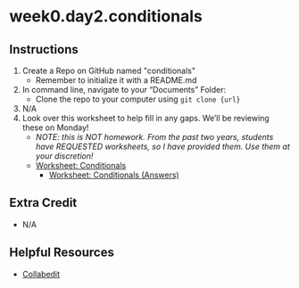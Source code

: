 # week0.day2.conditionals

## Instructions
1. Create a Repo on GitHub named "conditionals"
   - Remember to initialize it with a README.md
2. In command line, navigate to your “Documents” Folder:
   - Clone the repo to your computer using `git clone {url}`
3. N/A
4. Look over this worksheet to help fill in any gaps. We’ll be reviewing these on Monday!
   - *NOTE: this is NOT homework. From the past two years, students have REQUESTED worksheets, so I have provided them. Use them at your discretion!*
   - [Worksheet: Conditionals](https://docs.google.com/document/d/1garEwkWLY9SIpoYo4jHVAALHt5aglhEbKTO9sSWwlBY/edit?usp=sharing)
     - [Worksheet: Conditionals (Answers)](https://docs.google.com/document/d/1NjirFgAGivp95uCNKX8Ngwa4-TboQT5jqV4WysllPag/edit?usp=sharing)
     
## Extra Credit
- N/A

## Helpful Resources
- [Collabedit](http://collabedit.com/)
